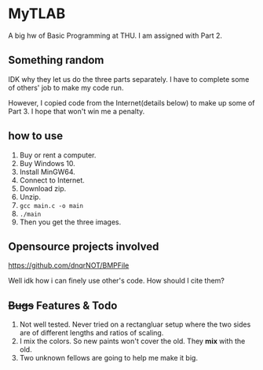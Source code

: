 # MyTLAB
A big hw of Basic Programming at THU. I am assigned with Part 2.

## Something random

IDK why they let us do the three parts separately. I have to complete some of others' job to make my code run.

However, I copied code from the Internet(details below) to make up some of Part 3. I hope that won't win me a penalty.

## how to use

1. Buy or rent a computer.
2. Buy Windows 10.
3. Install MinGW64.
4. Connect to Internet.
5. Download zip.
6. Unzip.
7. `gcc main.c -o main`
8. `./main`
9. Then you get the three images.

## Opensource projects involved

https://github.com/dnqrNOT/BMPFile

Well idk how i can finely use other's code. How should I cite them?

## ~~Bugs~~ Features & Todo

1. Not well tested. Never tried on a rectangluar setup where the two sides are of different lengths and ratios of scaling.
2. I mix the colors. So new paints won't cover the old. They **mix** with the old.
3. Two unknown fellows are going to help me make it big.


